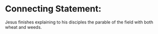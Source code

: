 # Connecting Statement:

Jesus finishes explaining to his disciples the parable of the field with both wheat and weeds.